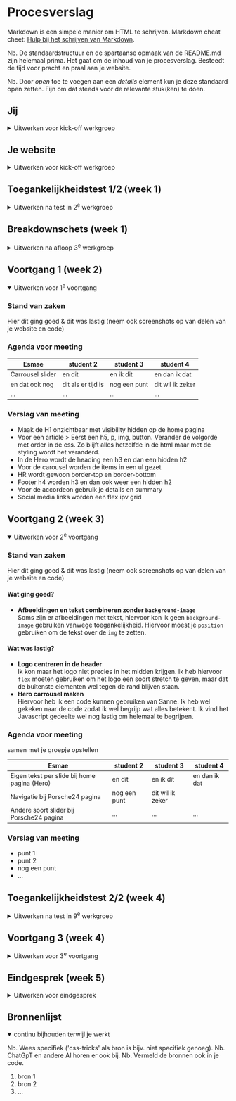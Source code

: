 # Procesverslag
Markdown is een simpele manier om HTML te schrijven.
Markdown cheat cheet: [Hulp bij het schrijven van Markdown](https://github.com/adam-p/markdown-here/wiki/Markdown-Cheatsheet).

Nb. De standaardstructuur en de spartaanse opmaak van de README.md zijn helemaal prima. Het gaat om de inhoud van je procesverslag. Besteedt de tijd voor pracht en praal aan je website.

Nb. Door *open* toe te voegen aan een *details* element kun je deze standaard open zetten. Fijn om dat steeds voor de relevante stuk(ken) te doen.



## Jij

<details>
  <summary>Uitwerken voor kick-off werkgroep</summary>

  ### Auteur:
  Esmae Grapendaal

  #### Je startniveau:
  Blauw/Rood

  #### Je focus:
  Surface plane
</details>



## Je website

<details>
  <summary>Uitwerken voor kick-off werkgroep</summary>

  ### Je opdracht:
  Voor mijn opdracht wil ik de website van [Porsche Nederland](https://www.porsche.com/netherlands/nl/ "Porsche Nederland") maken.

  #### Screenshot(s) van de eerste pagina (small screen): 
  [Home | Porsche Nederland](https://www.porsche.com/netherlands/nl/ "Porsche's Homepage")
  <img src="readme-images/home-porsche-nederland.png" width="375px" alt="Home pagina van de website van Porsche Nederland">

  #### Screenshot(s) van de tweede pagina (small screen):
  [Porsche24. | Porsche Nederland](https://www.porsche.com/netherlands/nl/motorsportandevents/porsche24/ "Porsche24. pagina")
  <img src="readme-images/Porsche24-porsche-nederland.png" width="375px" alt="Porsche24. pagina van de website van Porsche Nederland">

</details>



## Toegankelijkheidstest 1/2 (week 1)

<details>
  <summary>Uitwerken na test in 2<sup>e</sup> werkgroep</summary>

  ### Lijst met bevindingen
  #### Screenreader test:
  * **Kopstructuur:**
    * Koppen van niveau 1 en 2 worden goed voorgelezen met niveau-aanduiding, wat storend kan zijn als dit meerdere keren wordt herhaald.
    * Footer-koppen worden niet herkend door de screenreader, omdat deze als `<div>` in plaats van bijvoorbeeld `<h4>` zijn geschreven.
  * **Linkbeschrijvingen:**
    * Niet alle links geven duidelijk aan waar ze naartoe leiden, vooral in de hero-sectie.

  #### WCAG checklist:
  * **Content**
      * Gebruik van eenvoudige taal en unieke, beschrijvende content voor knoppen en links is goed.
  * **Globale Code:**
      * HTML is gevalideerd en heeft wat info, warning en errors.
      * Heeft een unieke titel voor elke pagina en het gebruik van een lang-attribuut.
  * Toetsenbordnavigatie:
      * Navigatie-elementen hebben zichtbare focusstijlen en de focusvolgorde komt overeen met de visuele lay-out.
  * **Mobiel en Touch:**
      * Website ondersteunt oriëntatierotatie en vermijdt horizontaal scrollen.
      * Interactieve elementen zijn goed gepositioneerd en gemakkelijk te activeren.
  * **Koppen**
      * Koppen zijn logisch en volgen een juiste hiërarchie, maar footer-items worden niet als koppen herkend.
  * **Lijsten**
      * Lijstinhoud maakt correct gebruik van lijst-elementen zoals `<ul>` en `<ol>`.
  * **Afbeeldingen**
      * Afbeeldingen hebben een alt-attribuut, maar afbeeldingen met tekst missen een volledige beschrijving.
      * Decoratieve afbeeldingen gebruiken correct een lege alt.
  * **Media (Video & Audio)**
      * Media speelt automatisch af, er is wel een mogelijkheid om te pauzeren.
      * Er zijn geen video-onderschriften of audio-transcripties beschikbaar.
  * **Controls**
      * Links en knoppen zijn herkenbaar en hebben een focusstijl.
      * Skip-links zijn niet duidelijk zichtbaar.
  * **Uiterlijk**
      * Ondersteuning voor dark mode en high-contrast mode ontbreekt. Wel via de Chrome accessibility. 
      * Tekst kan worden vergroot tot 200% zonder problemen.
  * **Animaties**
      * Animaties blijven actief, zelfs als reduced-motion is ingeschakeld.
  * **Kleurcontrast**
      * Contrasten zijn over het algemeen goed, maar witte tekst op een witte achtergrond is soms moeilijk leesbaar. Dit is bij sommige afbeeldingen.
</details>



## Breakdownschets (week 1)

<details>
  <summary>Uitwerken na afloop 3<sup>e</sup> werkgroep</summary>

  ### De hele pagina:
  <img src="readme-images/Breakdownschets-Home-Porsche-Nederland.jpg" width="375px" alt="breakdown van de hele home pagina">

  ### Dynamisch deel (bijv menu): 
  <img src="readme-images/dummy-plaatje.jpg" width="375px" alt="breakdown van een dynamisch deel">

  ### Wellicht nog een dynamisch deel (bijv filter): 
  <img src="readme-images/dummy-plaatje.jpg" width="375px" alt="breakdown van nog een dynamisch deel">

</details>





## Voortgang 1 (week 2)

<details open>
  <summary>Uitwerken voor 1<sup>e</sup> voortgang</summary>

  ### Stand van zaken
  Hier dit ging goed & dit was lastig (neem ook screenshots op van delen van je website en code)


  ### Agenda voor meeting
  | Esmae | student 2 | student 3 | student 4 |
  | --- | --- | --- | --- |
  | Carrousel slider | en dit | en ik dit | en dan ik dat |
  | en dat ook nog | dit als er tijd is | nog een punt | dit wil ik zeker |
  | ... | ... | ... | ... |


  ### Verslag van meeting
  * Maak de H1 onzichtbaar met visibility hidden op de home pagina
  * Voor een article > Eerst een h5, p, img, button. Verander de volgorde met order in de css. Zo blijft alles hetzelfde in de html maar met de styling wordt het veranderd.
  * In de Hero wordt de heading een h3 en dan een hidden h2
  * Voor de carousel worden de items in een ul gezet
  * HR wordt gewoon border-top en border-bottom
  * Footer h4 worden h3 en dan ook weer een hidden h2
  * Voor de accordeon gebruik je details en summary
  * Social media links worden een flex ipv grid

</details>





## Voortgang 2 (week 3)

<details open>
  <summary>Uitwerken voor 2<sup>e</sup> voortgang</summary>

  ### Stand van zaken
  Hier dit ging goed & dit was lastig (neem ook screenshots op van delen van je website en code)

  #### Wat ging goed?
  * **Afbeeldingen en tekst combineren zonder `background-image`**<br>
    Soms zijn er afbeeldingen met tekst, hiervoor kon ik geen `background-image` gebruiken vanwege toegankelijkheid. Hiervoor moest je `position` gebruiken om de tekst over de `img` te zetten.

  #### Wat was lastig?
  * **Logo centreren in de header**<br>
    Ik kon maar het logo niet precies in het midden krijgen. Ik heb hiervoor `flex` moeten gebruiken om het logo een soort stretch te geven, maar dat de buitenste elementen wel tegen de rand blijven staan.
  * **Hero carrousel maken**<br>
  Hiervoor heb ik een code kunnen gebruiken van Sanne. Ik heb wel gekeken naar de code zodat ik wel begrijp wat alles betekent. Ik vind het Javascript gedeelte wel nog lastig om helemaal te begrijpen.

  ### Agenda voor meeting
  samen met je groepje opstellen

  | Esmae | student 2 | student 3 | student 4 |
  | --- | --- | --- | --- |
  | Eigen tekst per slide bij home pagina (Hero) | en dit | en ik dit | en dan ik dat |
  | Navigatie bij Porsche24 pagina | nog een punt | dit wil ik zeker |
  | Andere soort slider bij Porsche24 pagina | ... | ... | ... |


  ### Verslag van meeting
  * punt 1
  * punt 2
  * nog een punt
  * ...

</details>





## Toegankelijkheidstest 2/2 (week 4)

<details>
  <summary>Uitwerken na test in 9<sup>e</sup> werkgroep</summary>

  ### Bevindingen
  Lijst met je bevindingen die in de test naar voren kwamen (geef ook aan wat er verbeterd is):

</details>





## Voortgang 3 (week 4)

<details>
  <summary>Uitwerken voor 3<sup>e</sup> voortgang</summary>

  ### Stand van zaken
  hier dit ging goed & dit was lastig (neem ook screenshots op van delen van je website en code)


  ### Agenda voor meeting
  samen met je groepje opstellen

  | student 1      | student 2          | student 3    | student 4        |
  | ---            | ---                | ---          | ---              |
  | dit bespreken  | en dit             | en ik dit    | en dan ik dat    |
  | en dat ook nog | dit als er tijd is | nog een punt | dit wil ik zeker |
  | ...            | ...                | ...          | ...              |


  ### Verslag van meeting
  hier na afloop snel de uitkomsten van de meeting vastleggen

  - punt 1
  - punt 2
  - nog een punt
  - ...

</details>





## Eindgesprek (week 5)

<details>
  <summary>Uitwerken voor eindgesprek</summary>

  ### Je uitkomst - karakteristiek screenshots:
  <img src="readme-images/dummy-plaatje.jpg" width="375px" alt="uitomst opdracht 1">


  ### Dit ging goed/Heb ik geleerd: 
  Korte omschrijving met plaatjes

  <img src="readme-images/dummy-plaatje.jpg" width="375px" alt="top">


  ### Dit was lastig/Is niet gelukt:
  Korte omschrijving met plaatjes

  <img src="readme-images/dummy-plaatje.jpg" width="375px" alt="bummer">
</details>





## Bronnenlijst

<details open>
  <summary>continu bijhouden terwijl je werkt</summary>

  Nb. Wees specifiek ('css-tricks' als bron is bijv. niet specifiek genoeg). 
  Nb. ChatGpT en andere AI horen er ook bij.
  Nb. Vermeld de bronnen ook in je code.

  1. bron 1
  2. bron 2
  3. ...

</details>
